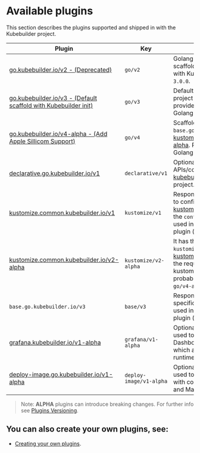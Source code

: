 # Available plugins

This section describes the plugins supported and shipped in with the Kubebuilder project.

| Plugin                                                                             | Key                  | Description                                                                                                                                                                                                                                  |
| ---------------------------------------------------------------------------------- | -------------------- | -------------------------------------------------------------------------------------------------------------------------------------------------------------------------------------------------------------------------------------------- |
| [go.kubebuilder.io/v2 - (Deprecated)](go-v2-plugin.md)                             | `go/v2`              | Golang plugin responsible for scaffolding the legacy layout provided with Kubebuilder CLI >= `2.0.0` and < `3.0.0`.                                                                                                                          |
| [go.kubebuilder.io/v3 - (Default scaffold with Kubebuilder init)](go-v3-plugin.md) | `go/v3`              | Default scaffold used for creating a project when no plugin(s) are provided. Responsible for scaffolding Golang projects and its configurations.                                                                                             |
| [go.kubebuilder.io/v4-alpha - (Add Apple Sillicom Support)](go-v4-plugin.md)       | `go/v4`              | Scaffold composite by `base.go.kubebuilder.io/v3` and [kustomize.common.kubebuilder.io/v2-alpha](kustomize-v2-alpha.md). Responsible for scaffolding Golang projects and its configurations.                                                                                             |
| [declarative.go.kubebuilder.io/v1](declarative-v1.md)                              | `declarative/v1`     | Optional plugin used to scaffold APIs/controllers using the [kubebuilder-declarative-pattern][kubebuilder-declarative-pattern] project.                                                                                                      |
| [kustomize.common.kubebuilder.io/v1](kustomize-v1.md)                              | `kustomize/v1`       | Responsible for scaffold all manifests to configure the projects with [kustomize(v3)][kustomize]. (create and update the the `config/` directory). This plugin is used in the composition to create the plugin (`go/v3`).                    |
| [kustomize.common.kubebuilder.io/v2-alpha](kustomize-v2-alpha.md)                  | `kustomize/v2-alpha` | It has the same purpose of `kustomize/v1`. However, it works with [kustomize][kustomize] version `v4` and addresses the required changes for future kustomize configurations. It will probably be used with the future `go/v4-alpha` plugin. |
| `base.go.kubebuilder.io/v3`                                                        | `base/v3`            | Responsible for scaffold all files which specific requires Golang. This plugin is used in the composition to create the plugin (`go/v3`)                                                                                                     |
| [grafana.kubebuilder.io/v1-alpha](grafana-v1-alpha.md)                             | `grafana/v1-alpha`   | Optional helper plugin which can be used to scaffold Grafana Manifests Dashboards for the default metrics which are exported by controller-runtime.                                                                                                 |
| [deploy-image.go.kubebuilder.io/v1-alpha](deploy-image-plugin-v1-alpha)            | `deploy-image/v1-alpha`   | Optional helper plugin which can be used to scaffold APIs and controller with code implementation to Deploy and Manage an Operand(image).                                                                                                 |

> Note: **ALPHA** plugins can introduce breaking changes. For further info see [Plugins Versioning](./plugins/plugins-versioning.md).

<aside class="note">

<h1>You can also create your own plugins, see:</h1>

- [Creating your own plugins][create-plugins].

</aside>

[create-plugins]: creating-plugins.md
[kubebuilder-declarative-pattern]: https://github.com/kubernetes-sigs/kubebuilder-declarative-pattern
[kustomize]: https://kustomize.io/
